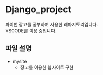 # Django_project
파이썬 장고를 공부하며 사용한 레파지토리입니다.  
VSCODE를 이용 중입니다.

## 파일 설명
* mysite
  * 장고를 이용한 웹사이트 구현


